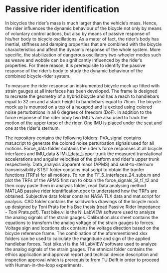 # Passive rider identification

In bicycles the rider’s mass is much larger than the vehicle’s mass. Hence, the rider influences the dynamic behaviour of the bicycle not only by means of voluntary control actions, but also by means of passive response of his/her body to bicycle oscillations. As a mater of fact, the rider’s body has inertial, stiffness and damping properties that are combined with the bicycle characteristics and affect the dynamic response of the whole system. More specific, the stabilization of dangerous oscillatory two-wheeler modes such as weave and wobble can be significantly influenced by the rider’s properties. For these reason, it is prerequisite to identify the passive response of the rider’s body to study the dynamic behaviour of the combined bicycle-rider system.

To measure the rider response an instrumented bicycle mock up fitted with strain gauges at all interfaces has been developed. The frame is designed to recreate the geometry of a hybrid bicycle and has a reach to handlebars equal to 32 cm and a stack height to handlebars equal to 75cm. The bicycle mock up is mounted on a top of a hexapod and is excited using colored noise perturbations in all 6 degrees of freedom (DoF). In addition to the force response of the rider body two IMU's are also used to track the motion of the upper torso of the rider. One IMU is placed under the seat and one at the rider's sternum. 

The repository contains the following folders:
PVA_signal contains mat.script to generate the colored noise perturbation signals used for all motions. Force_data folder contains the rider's force responses at all bicycle interfaces and IMU_data & IMU_data_Upper trunk the measured translational accelerations and angular velocities of the platform and rider's upper trunk respectively. Data_analysis apparent mass (APMS) and seat-to-sternum transmissibility STST folder contains mat.script to obtain the tranfer functions (TRFs) for all motions. To run the TF_5_interfaces_24_subs.m and plot the TRFs of the APMS first run to obtain the force_signals_SI_t1_t2 and then copy paste them in analysis folder, read Data analysing method MATLAB passive rider identification.docx to understand how the TRFs are obtained. Subjective data folder contains NASA TLX data and mat.script for analysis. CAD folder contains the solidworks drawings of the bicycle mock up designed by Toni Prats for his Bsc thesis (read Passive Rider Impedance - Toni Prats.pdf). Test bike.vi is the NI LabVIEW software used to analyze the analog signals of the strain gauges. Calibration.xlsx sheet contains the equations to transform  the analog voltage of the strain gauges to forces.  Voltage sign and locations.xlsx contains the voltage direction based on the bicycle reference frame. The combination of the aforementioned xlsx folders can be used to calculate the magnitude and sign of the applied handlebar forces. Test bike.vi is the NI LabVIEW software used to analyze the analog signals of the strain gauges. The ethnical folder contains the ethics application and approval report and techical device description and inspection approval which is prerequisite from TU Delft in order to proceed with Human-in-the-loop experiments. 






 
